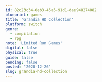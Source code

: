 ```yaml
---
id: 82c23c34-0eb3-45a5-91d1-dae948274082
blueprint: games
title: 'Grandia HD Collection'
platform: switch
genre:
  - compilation
  - rpg
note: 'Limited Run Games'
digital: false
physical: true
guide: false
pending: false
posted: '2020-12-26'
slug: grandia-hd-collection
---
```


